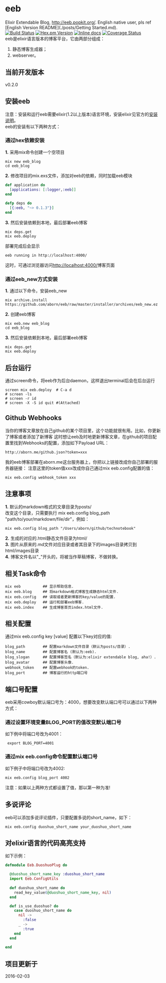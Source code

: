 # eeb
Elixir Extendable Blog, http://eeb.popkit.org/. English native user, pls ref [English Version README](./posts/Getting Started.md).  
[![Build Status](https://travis-ci.org/aborn/eeb.svg)](https://travis-ci.org/aborn/eeb)
[![Hex.pm Version](http://img.shields.io/hexpm/v/eeb.svg?style=flat)](https://hex.pm/packages/eeb)
[![Inline docs](http://inch-ci.org/github/aborn/eeb.svg)](http://inch-ci.org/github/aborn/eeb)
[![Coverage Status](https://coveralls.io/repos/aborn/eeb/badge.svg?branch=master&service=github)](https://coveralls.io/github/aborn/eeb?branch=master)   
eeb是elixir语言版本的博客平台，它由两部分组成：  
1. 静态博客生成器；  
2. webserver。

## 当前开发版本
v0.2.0

## 安装eeb
注意：安装和运行eeb需要elixir(1.2以上版本)语言环境，安装elixir见官方的[安装说明](http://elixir-lang.org/install.html)。  
eeb的安装有以下两种方式：
### 通过hex依赖安装
**1.** 采用mix命令创建一个空项目  
```shell
mix new eeb_blog
cd eeb_blog
```
**2.** 修改项目的mix.exs文件，添加对eeb的依赖，同时加载eeb模块  
```elixir
def application do
  [applications: [:logger,:eeb]]
end
  
defp deps do
  [{:eeb, "~> 0.1.3"}]
end
```
**3.** 然后安装依赖到本地，最后部署eeb博客  
```shell
mix deps.get
mix eeb.deploy
```
部署完成后会显示  
```shell
eeb running in http://localhost:4000/
```
这时，可通过浏览器访问[http://localhost:4000/](http://localhost:4000/)博客页面

### 通过eeb_new方式安装
**1.** 通过以下命令，安装eeb_new
```shell
mix archive.install https://github.com/aborn/eeb/raw/master/installer/archives/eeb_new.ez
```
**2.** 创建eeb博客
```shell
mix eeb.new eeb_blog
cd eeb_blog
```
**3.** 然后安装依赖到本地，最后部署eeb博客  
```shell
mix deps.get
mix eeb.deploy
```

## 后台运行
通过screen命令，将eeb作为后台daemon，这样退出terminal后会在后台运行  
```shell
screen mix eeb.deploy  # C-a d
# screen -ls
# screen -r id
# screen -X -S id quit #(Attached)
```

## Github Webhooks
当你的博客文章放在自己github的某个项目里，这个功能就很有用。比如，你更新了博客或者添加了新博客
这时想让eeb及时地更新博客文章，在github的项目配置里找到Webhooks的配置，添加如下Payload URL：  
```
http://aborn.me/github.json?token=xxx
```
我的eeb博客部署在aborn.me这台服务器上，你把以上链接改成你自己部署的服务器链接：
注意这里的token值xxx改成你自己通过mix eeb.config配置的值：  
```shell
mix eeb.config webhook_token xxx
```

## 注意事项
**1.** 默认的markdown格式的文章目录为posts/  
改变这个目录，只需要执行 mix eeb.config blog\_path "path/to/your/markdown/file/dir"，例如：  
```shell
mix eeb.config blog_path "/Users/aborn/github/technotebook"
```
**2.** 生成的对应的.html静态文件目录为html/  
**3.** 图片从原来的.md文件对应目录或者其目录下的images目录拷贝到html/images目录  
**4.** 博客文件名以"_"开头的，将被当作草稿博客，不做转换。

## 相关Task命令
```shell
mix eeb          ## 显示帮助信息.
mix eeb.blog     ## 将markdown格式博客生成静态html文件.
mix eeb.config   ## 读取或者更新博客的key/value的配置.
mix eeb.deploy   ## 运行和部署eeb博客.
mix eeb.index    ## 生成博客首页index.html文件.
```

## 相关配置
通过mix eeb.config key [value] 配置以下key对应的值:  
```
blog_path        ## 配置markdown文件目录（默认为posts/目录）.
blog_name        ## 配置博客名 (默认为:eeb).
blog_slogan      ## 配置博客签名（默认为:elixir extendable blog, aha!）.
blog_avatar      ## 配置博客头像.
webhook_token    ## 配置webhook的token.
blog_port        ## 博客运行的http端口号
```

## 端口号配置
eeb采用cowboy默认端口号为：4000，想要改变默认端口号可以通过以下两种方式：
### 通过设置环境变量BLOG_PORT的值改变默认端口号
如下例中将端口号改为4001：  
```shell
 export BLOG_PORT=4001
```
### 通过mix eeb.config命令配置默认端口号
如下例子中将端口号改为4002:  
```shell
mix eeb.config blog_port 4002
```
注意：如果以上两种方式都设置了值，那以第一种为准!

## 多说评论
eeb可以添加多说评论插件，只要配置多说的short_name，如下：
```shell
mix eeb.config duoshuo_short_name your_duoshuo_short_name
```

## 对elixir语言的代码高亮支持
如下示例：  
```elixir
defmodule Eeb.DuoshuoPlug do

  @duoshuo_short_name_key :duoshuo_short_name
  import Eeb.ConfigUtils
  
  def duoshuo_short_name do
    read_key_value(@duoshuo_short_name_key, nil)
  end

  def is_use_duoshuo? do
    case duoshuo_short_name do
      nil ->
        :false
      _ ->
        :true
    end
  end
  
end
```

## 项目更新于
2016-02-03
